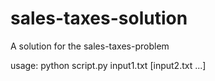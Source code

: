 # sales-taxes-solution
A solution for the sales-taxes-problem

usage: python script.py input1.txt [input2.txt ...]
